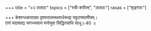 +++
title = "०२ ललाटः"
topics = ["स्त्री-शरीरम्", "ललाटः"]
rasas = ["शृङ्गारः"]

+++
केशान्धकारादथ दृश्यभालस्थलार्धचन्द्रा स्फुटमष्टमीयम्।  
एनां यदासाद्य जगज्जयाय मनोभुवा सिद्धिरसाधि साधु॥ 40 ॥  